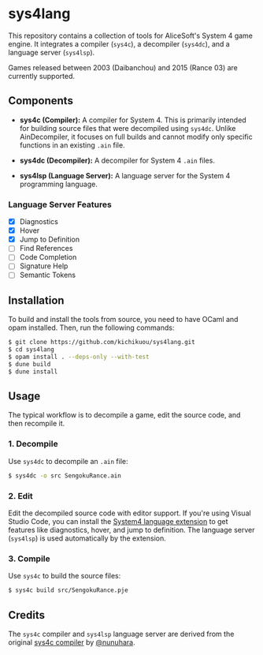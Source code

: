# sys4lang

This repository contains a collection of tools for AliceSoft's System 4 game engine. It integrates a compiler (`sys4c`), a decompiler (`sys4dc`), and a language server (`sys4lsp`).

Games released between 2003 (Daibanchou) and 2015 (Rance 03) are currently supported.

## Components

*   **sys4c (Compiler):** A compiler for System 4. This is primarily intended for building source files that were decompiled using `sys4dc`. Unlike AinDecompiler, it focuses on full builds and cannot modify only specific functions in an existing `.ain` file.

*   **sys4dc (Decompiler):** A decompiler for System 4 `.ain` files.

*   **sys4lsp (Language Server):** A language server for the System 4 programming language.

### Language Server Features

- [x] Diagnostics
- [x] Hover
- [x] Jump to Definition
- [ ] Find References
- [ ] Code Completion
- [ ] Signature Help
- [ ] Semantic Tokens

## Installation

To build and install the tools from source, you need to have OCaml and opam installed. Then, run the following commands:

```sh
$ git clone https://github.com/kichikuou/sys4lang.git
$ cd sys4lang
$ opam install . --deps-only --with-test
$ dune build
$ dune install
```

## Usage

The typical workflow is to decompile a game, edit the source code, and then recompile it.

### 1. Decompile

Use `sys4dc` to decompile an `.ain` file:

```sh
$ sys4dc -o src SengokuRance.ain
```

### 2. Edit

Edit the decompiled source code with editor support. If you're using Visual Studio Code, you can install the [System4 language extension](https://marketplace.visualstudio.com/items?itemName=kichikuou.system4) to get features like diagnostics, hover, and jump to definition. The language server (`sys4lsp`) is used automatically by the extension.

### 3. Compile

Use `sys4c` to build the source files:

```sh
$ sys4c build src/SengokuRance.pje
```

## Credits

The `sys4c` compiler and `sys4lsp` language server are derived from the original [sys4c compiler](https://github.com/nunuhara/sys4c) by [@nunuhara](https://github.com/nunuhara).
